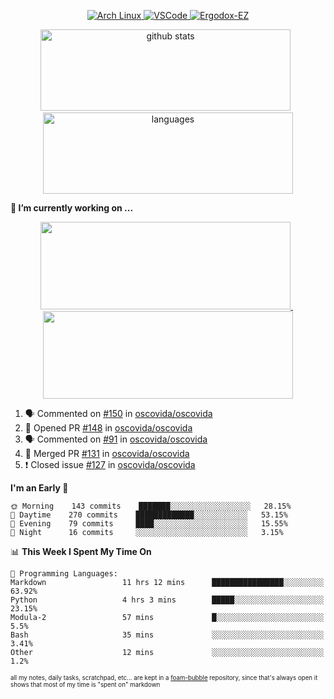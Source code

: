 <!--
**RobertRosca/RobertRosca** is a ✨ _special_ ✨ repository because its `README.md` (this file) appears on your GitHub profile.

Here are some ideas to get you started:

- 🔭 I’m currently working on ...
- 🌱 I’m currently learning ...
- 👯 I’m looking to collaborate on ...
- 🤔 I’m looking for help with ...
- 💬 Ask me about ...
- 📫 How to reach me: ...
- 😄 Pronouns: ...
- ⚡ Fun fact: ...
-->

<p align="center">
  <a href="https://www.archlinux.org/"> <img alt="Arch Linux" src="https://img.shields.io/badge/OS-Linux-informational?style=for-the-badge&logo=data:image/png;base64,iVBORw0KGgoAAAANSUhEUgAAABAAAAAQCAYAAAAf8/9hAAAACXBIWXMAAAsTAAALEwEAmpwYAAAA90lEQVQ4jZ3QPyvFcRTH8fNTV0qSlPzJajAwWK7yBMguD8AgiyzKpDwJuydg82dTZlFiURYTyi0lg7wMvrf77Xbv7/75LKfvOefzPud7IkqEubJ6qTCAB0z2C1j3r6N+AecJ8IahXs3T+NXQVq+AfZzgJwGeUenWPJ8Za9kW290CTrXWS8dbYLmNua69ToCrrPkRG7jIcq8YbmdebZpWTfkRfGb5g1bmArdZ0xeKrH6Z8u+4w2i9NpDiZkQs5syiKGTv7xTHI6IWETP59Aqe0oR7HGKhacNZ7OI69X1gChOBHdxgrfTCDdgSznCMscBK/t9uhSoG/wA7SnN2boysigAAAABJRU5ErkJggg=="> </a>
  <a href="https://code.visualstudio.com/"> <img alt="VSCode" src="https://img.shields.io/badge/Editor-VSCode-green?style=for-the-badge&logo=visual-studio-code&logoColor=white"> </a>
  <a href="https://ergodox-ez.com/"> <img alt="Ergodox-EZ" src="https://img.shields.io/badge/Keyboard-EZ-orange?style=for-the-badge"> </a>
 </p>
 
<p align="center">
  <img src="https://github-readme-stats.vercel.app/api?username=robertrosca&show_icons=true&theme=buefy&hide=stars&card_width=400" alt="github stats" height="130" width="400"/>
  &nbsp;
  <img src="https://github-readme-stats.vercel.app/api/top-langs/?username=robertrosca&layout=compact&theme=buefy&hide=jupyter%20notebook&card_width=400" alt="languages" height="130" width="400">
</p>


**🔭 I’m currently working on ...**

<p align="center">
  <a href="https://github.com/oscovida/oscovida"> <img src="https://github-readme-stats.vercel.app/api/pin/?username=oscovida&repo=oscovida&show_icons=true&theme=buefy&hide=stars&card_width=400" height="140" width="400"/> </a>
  &nbsp;
  <a href="https://github.com/reiserm/xana"> <img src="https://github-readme-stats.vercel.app/api/pin/?username=reiserm&repo=Xana&show_icons=true&theme=buefy&hide=stars&card_width=400" height="140" width="400"> </a>
</p>


<!--START_SECTION:activity-->
1. 🗣 Commented on [#150](https://github.com//oscovida/oscovida/issues/150) in [oscovida/oscovida](https://github.com//oscovida/oscovida)
2. 💪 Opened PR [#148](https://github.com//oscovida/oscovida/pull/148) in [oscovida/oscovida](https://github.com//oscovida/oscovida)
3. 🗣 Commented on [#91](https://github.com//oscovida/oscovida/issues/91) in [oscovida/oscovida](https://github.com//oscovida/oscovida)
4. 🎉 Merged PR [#131](https://github.com//oscovida/oscovida/pull/131) in [oscovida/oscovida](https://github.com//oscovida/oscovida)
5. ❗️ Closed issue [#127](https://github.com//oscovida/oscovida/issues/127) in [oscovida/oscovida](https://github.com//oscovida/oscovida)
<!--END_SECTION:activity-->

<!--START_SECTION:waka-->
**I'm an Early 🐤** 

```text
🌞 Morning    143 commits    ███████░░░░░░░░░░░░░░░░░░   28.15% 
🌆 Daytime    270 commits    █████████████░░░░░░░░░░░░   53.15% 
🌃 Evening    79 commits     ████░░░░░░░░░░░░░░░░░░░░░   15.55% 
🌙 Night      16 commits     ░░░░░░░░░░░░░░░░░░░░░░░░░   3.15%

```


📊 **This Week I Spent My Time On** 

```text
💬 Programming Languages: 
Markdown                 11 hrs 12 mins      ████████████████░░░░░░░░░   63.92% 
Python                   4 hrs 3 mins        █████░░░░░░░░░░░░░░░░░░░░   23.15% 
Modula-2                 57 mins             █░░░░░░░░░░░░░░░░░░░░░░░░   5.5% 
Bash                     35 mins             ░░░░░░░░░░░░░░░░░░░░░░░░░   3.41% 
Other                    12 mins             ░░░░░░░░░░░░░░░░░░░░░░░░░   1.2%

```


<!--END_SECTION:waka-->

<sub><sup>all my notes, daily tasks, scratchpad, etc... are kept in a <a href="https://foambubble.github.io/foam/"> foam-bubble</a> repository, since that's always open it shows that most of my time is "spent on" markdown</sup></sub>
